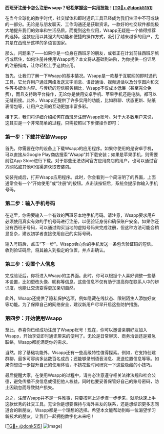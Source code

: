 **西班牙注册卡怎么注册wsapp？轻松掌握这一实用技能！[[TG💪+ @donk5151](https://t.me/s/donk5151)]**

在当今全球化的数字时代，社交媒体和即时通讯工具已经成为我们生活中不可或缺的一部分。无论是与朋友聊天、工作沟通还是获取资讯，一款好的社交软件都能极大地提升我们的效率和生活品质。而提到这些应用，Wsapp无疑是一个值得推荐的选择。这款应用以其强大的功能和便捷的操作方式，吸引了越来越多的用户，尤其是在西班牙这样的多语言国家。

那么，问题来了——如果你是一位身在西班牙的朋友，或者正在计划前往西班牙旅行或居住，如何注册并使用Wsapp呢？本文将从基础到进阶，为你提供一份详尽的注册指南，让你轻松上手这款应用。

首先，让我们了解一下Wsapp的基本情况。Wsapp是一款基于互联网的即时通讯工具，它允许用户通过网络发送文字消息、语音通话、视频通话以及分享图片和文件等多媒体内容。与传统的短信服务相比，Wsapp不仅成本低廉（甚至完全免费），而且支持跨平台操作，无论你是使用安卓手机、苹果手机还是电脑，都可以无缝衔接。此外，Wsapp还提供了许多实用的功能，比如群聊、状态更新、贴纸表情包等，让用户之间的互动更加丰富多彩。

接下来，我们将详细介绍如何在西班牙注册Wsapp账号。对于大多数用户来说，这其实是一个非常简单的过程，只需按照以下步骤操作即可：

### 第一步：下载并安装Wsapp

首先，你需要在你的设备上下载Wsapp的应用程序。如果你使用的是安卓手机，可以直接从Google Play商店搜索“Wsapp”并下载安装；如果是苹果手机，则需要前往App Store进行下载。对于那些无法访问官方应用商店的用户，也可以通过官方网站或其他可信渠道获取安装包。

安装完成后，打开Wsapp应用程序。此时，你会看到一个简洁明了的界面，上面通常会有一个“开始使用”或“注册”的按钮。点击该按钮后，系统会提示你输入手机号码。

### 第二步：输入手机号码

在这里，你需要输入一个有效的西班牙本地手机号码。请注意，Wsapp要求用户必须使用真实有效的手机号码进行注册，以便验证身份和确保账户安全。如果你还没有西班牙号码，可以通过购买当地的虚拟号码来完成注册，但这种方法可能会稍显复杂，建议初学者直接使用自己的实际号码。

输入号码后，点击“下一步”。Wsapp会向你的手机发送一条包含验证码的短信。收到验证码后，将其输入到指定的位置，并点击确认。

### 第三步：设置个人信息

完成验证后，你将进入Wsapp的主界面。此时，你可以根据个人喜好调整一些基本设置，比如更改头像、昵称等信息。这些信息不仅有助于提高你在联系人中的辨识度，也能让交流变得更加亲切自然。

此外，Wsapp还提供了隐私保护选项，例如隐藏在线状态、限制陌生人添加好友等功能。为了保障自己的网络安全，建议新用户尽早开启这些防护措施。

### 第四步：开始使用Wsapp

至此，恭喜你已经成功注册了Wsapp账号！现在，你可以邀请亲朋好友加入Wsapp，开始享受即时通讯带来的便利了。无论是日常聊天、商务洽谈还是紧急联络，Wsapp都能满足你的需求。

当然，除了基础功能外，Wsapp还有一些高级特性值得探索。例如，它支持创建群聊，最多可容纳多达数百名成员；还能够录制语音消息、发送位置信息等等。如果你想进一步提升自己的使用体验，不妨花些时间研究一下这些隐藏的小技巧。

最后提醒大家，在使用Wsapp的过程中，请务必注意遵守相关法律法规和社会公德，避免传播不良信息或侵犯他人权益。同时也要妥善保管好自己的账号密码，防止因疏忽而导致财产损失。

总之，注册Wsapp并不是一件难事，只要按照上述步骤一步步来，就能快速上手这款优秀的社交工具。无论你是想要保持与海外亲友的联系，还是想结识更多志同道合的新朋友，Wsapp都是一个理想的选择。希望本文能帮助到每一位渴望学习新技术的朋友，让我们一起拥抱数字化未来吧！

[[TG💪+ @donk5151](https://t.me/s/donk5151) ![Image](https://i.postimg.cc/rwNCRYN7/Snipaste-2025-04-30-17-27-05.png)]